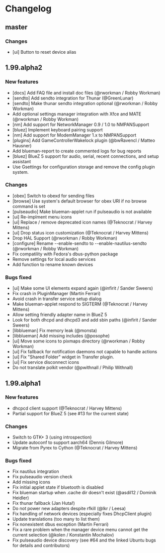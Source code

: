 # Changelog

## master

### Changes

* [ui] Button to reset device alias

## 1.99.alpha2

### New features

* [docs] Add FAQ file and install doc files (@rworkman / Robby Workman)
* [sendto] Add sendto integration for Thunar (@GreenLunar)
* [sendto] Make thunar sendto integration optional (@rworkman / Robby Workman)
* Add optional settings manager integration with Xfce and MATE
  (@rworkman / Robby Workman)
* [nm] Add support for NetworkManager 0.9 / 1.0 to NMPANSupport
* [bluez] Implement keyboard pairing support
* [nm] Add support for ModemManager 1.x to NMPANSupport
* [plugins] Add GameControllerWakelock plugin (@bwRavencl / Matteo Hausner)
* Add blueman-report to create commented logs for bug reports
* [bluez] BlueZ 5 support for audio, serial, recent connections, and setup
  assistant
* Use Gsettings for configuration storage and remove the config plugin system.

### Changes

* [obex] Switch to obexd for sending files
* [browse] Use system's default browser for obex URI if no browse command is set
* [pulseaudio] Make blueman-applet run if pulseaudio is not available
* [ui] Re-implment menu icons
* [ui] Replace / remove deprecated icon names (@Teknocrat / Harvey Mittens)
* [ui] Drop status icon customization (@Teknocrat / Harvey Mittens)
* Drop HAL Support (@rworkman / Robby Workman)
* [configure] Rename --enable-sendto to --enable-nautilus-sendto
  (@rworkman / Robby Workman)
* Fix compatility with Fedora's dbus-python package
* Remove settings for local audio services
* Add function to rename known devices

### Bugs fixed

* [ui] Make some UI elements expand again (@infirit / Sander Sweers)
* Fix crash in PluginManager (Martín Ferrari)
* Avoid crash in transfer service setup dialog
* Make blueman-applet respond to SIGTERM (@Teknocrat / Harvey Mittens)
* Allow setting friendly adapter name in BlueZ 5
* Look for both dhcpd and dhcpd3 and add sbin paths (@infirit / Sander Sweers)
* [libblueman] Fix memory leak (@monsta)
* [libblueman] Add missing includes (@posophe)
* [ui] Move some icons to pixmaps directory (@rworkman / Robby Workman)
* [ui] Fix fallback for notification daemons not capable to handle actions
* [ui] Fix "Shared Folder" widget in Transfer plugin.
* [ui] Fix service disconnect icons
* Do not translate polkit vendor (@pwithnall / Philip Withnall)

## 1.99.alpha1

### New features

* dhcpcd client support (@Teknocrat / Harvey Mittens)
* Partial support for BlueZ 5 (see #13 for the current state)

### Changes

* Switch to GTK+ 3 (using introspection)
* Update autoconf to support aarch64 (Dennis Gilmore)
* Migrate from Pyrex to Cython (@Teknocrat / Harvey Mittens)

### Bugs fixed

* Fix nautilus integration
* Fix pulseaudio version check
* Add missing icons
* Fix initial applet state if bluetooth is disabled
* Fix blueman startup when .cache dir doesn't exist (@asdil12 / Dominik Heidler)
* Fix thunar fallback (Jan Hutař)
* Do not power new adapters despite rfkill (@lkr / Leesa)
* Fix handling of network devices (especially fixes DhcpClient plugin)
* Update translations (too many to list them)
* Fix nonexistent dbus exception (Martín Ferrari)
* Fix a rare problem when the manager device menu cannot get the current selection (@kolen / Konstantin Mochalov)
* Fix pulseaudio device discovery (see #64 and the linked Ubuntu bugs for details and contributors)
